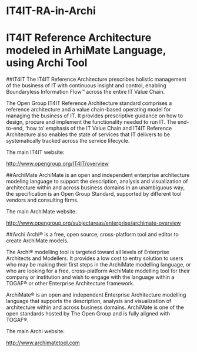 # IT4IT-RA-in-Archi
IT4IT Reference Architecture modeled in ArhiMate Language, using Archi Tool
==
##IT4IT
The IT4IT Reference Architecture prescribes holistic management of the business of IT with continuous insight and control, enabling Boundaryless Information Flow™ across the entire IT Value Chain.

The Open Group IT4IT Reference Architecture standard comprises a reference architecture and a value chain-based operating model for managing the business of IT.  It provides prescriptive guidance on how to design, procure and implement the functionality needed to run IT. The end-to-end, ‘how to’ emphasis of the IT Value Chain and IT4IT Reference Architecture also enables the state of services that IT delivers to be systematically tracked across the service lifecycle.

The main IT4IT website:

http://www.opengroup.org/IT4IT/overview


##ArchiMate
ArchiMate is an open and independent enterprise architecture modeling language to support the description, analysis and visualization of architecture within and across business domains in an unambiguous way, the specification is an Open Group Standard, supported by different tool vendors and consulting firms.

The main ArchiMate website:

http://www.opengroup.org/subjectareas/enterprise/archimate-overview

##Archi
Archi® is a free, open source, cross-platform tool and editor to create ArchiMate models.

The Archi® modelling tool is targeted toward all levels of Enterprise Architects and Modellers. It provides a low cost to entry solution to users who may be making their first steps in the ArchiMate modelling language, or who are looking for a free, cross-platform ArchiMate modelling tool for their company or institution and wish to engage with the language within a TOGAF® or other Enterprise Architecture framework.

ArchiMate® is an open and independent Enterprise Architecture modelling language that supports the description, analysis and visualization of architecture within and across business domains. ArchiMate is one of the open standards hosted by The Open Group and is fully aligned with TOGAF®.

The main Archi website:

http://www.archimatetool.com


